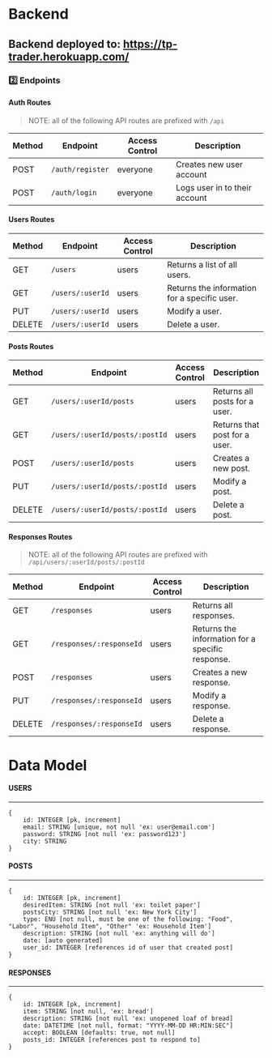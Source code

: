 # Backend

## Backend deployed to: https://tp-trader.herokuapp.com/

### 2️⃣ Endpoints

#### Auth Routes

> NOTE: all of the following API routes are prefixed with `/api`

| Method | Endpoint             | Access Control | Description                                    |
| ------ | -------------------- | -------------- | ---------------------------------------------- |
| POST    | `/auth/register`    | everyone       | Creates new user account                       |
| POST   | `/auth/login`        | everyone       | Logs user in to their account                  |


#### Users Routes

| Method | Endpoint         | Access Control | Description                                     |
| ------ | ---------------- | -------------- | ----------------------------------------------- |
| GET    | `/users`         | users          | Returns a list of all users.                    |
| GET    | `/users/:userId` | users          | Returns the information for a specific user.    |
| PUT    | `/users/:userId` | users          | Modify a user.                                  |
| DELETE | `/users/:userId` | users          | Delete a user.                                  |

#### Posts Routes

| Method | Endpoint                        | Access Control | Description                       |
| ------ | ------------------------------- | -------------- | --------------------------------- |
| GET    | `/users/:userId/posts`          | users          | Returns all posts for a user.     |
| GET    | `/users/:userId/posts/:postId`  | users          | Returns that post for a user.     |
| POST   | `/users/:userId/posts`          | users          | Creates a new post.               |
| PUT    | `/users/:userId/posts/:postId`  | users          | Modify a post.                    |
| DELETE | `/users/:userId/posts/:postId`  | users          | Delete a post.                    |

#### Responses Routes

> NOTE: all of the following API routes are prefixed with `/api/users/:userId/posts/:postId`

| Method | Endpoint                 | Access Control | Description                                      |
| ------ | ------------------------ | -------------- | ------------------------------------------------ |
| GET    | `/responses`             | users          | Returns all responses.                           |
| GET    | `/responses/:responseId` | users          | Returns the information for a specific response. |
| POST   | `/responses`             | users          | Creates a new response.                          |
| PUT    | `/responses/:responseId` | users          | Modify a response.                               |
| DELETE | `/responses/:responseId` | users          | Delete a response.                               |

# Data Model

#### USERS

---

```
{
    id: INTEGER [pk, increment]
    email: STRING [unique, not null 'ex: user@email.com']
    password: STRING [not null 'ex: password123']
    city: STRING
}
```

#### POSTS

---

```
{
    id: INTEGER [pk, increment]
    desiredItem: STRING [not null 'ex: toilet paper']
    postsCity: STRING [not null 'ex: New York City']
    type: ENU [not null, must be one of the following: "Food", "Labor", "Household Item", "Other" 'ex: Household Item']
    description: STRING [not null 'ex: anything will do']
    date: [auto generated]
    user_id: INTEGER [references id of user that created post]
}
```

#### RESPONSES

---

```
{
    id: INTEGER [pk, increment]
    item: STRING [not null, 'ex: bread']
    description: STRING [not null 'ex: unopened loaf of bread]
    date: DATETIME [not null, format: "YYYY-MM-DD HR:MIN:SEC"]
    accept: BOOLEAN [defaults: true, not null]
    posts_id: INTEGER [references post to respond to]
}
```